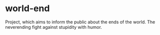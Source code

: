 world-end
=========

Project, which aims to inform the public about the ends of the world. The neverending fight against stupidity with humor.
